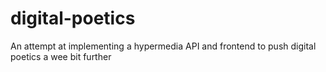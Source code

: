digital-poetics
===============

An attempt at implementing a hypermedia API and frontend to push digital poetics a wee bit further